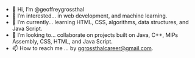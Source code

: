 - 👋 Hi, I’m @geoffreygrossthal
- 👀 I’m interested... in web development, and machine learning.
- 🌱 I’m currently... learning HTML, CSS, algorithms, data structures, and Java Script.
- 💞️ I’m looking to... collaborate on projects built on Java, C++, MIPs Assembly, CSS, HTML, and Java Script.
- 📫 How to reach me ... by ggrossthalcareer@gmail.com.
